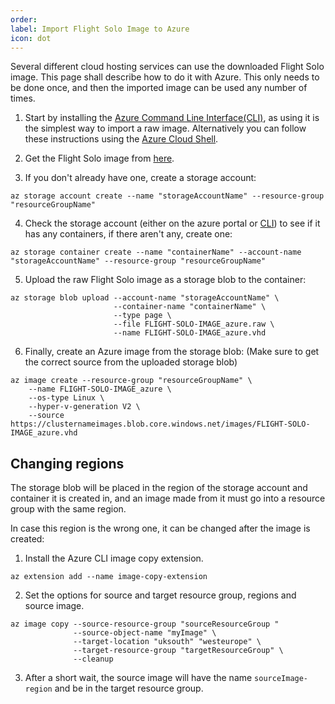```yaml
---
order: 
label: Import Flight Solo Image to Azure
icon: dot
---
```


Several different cloud hosting services can use the downloaded Flight Solo image. This page shall describe how to do it with Azure. This only needs to be done once, and then the imported image can be used any number of times.

1. Start by installing the [Azure Command Line Interface(CLI)](https://learn.microsoft.com/en-us/cli/azure/install-azure-cli), as using it is the simplest way to import a raw image. Alternatively you can follow these instructions using the [Azure Cloud Shell](https://learn.microsoft.com/en-us/azure/cloud-shell/overview).

2. Get the Flight Solo image from [here](/cluster_build_methods/what_is_flight_solo/#where-can-i-download-flight-solo).


3. If you don't already have one, create a storage account:

```
az storage account create --name "storageAccountName" --resource-group "resourceGroupName"
```

4. Check the storage account (either on the azure portal or [CLI](https://learn.microsoft.com/en-us/cli/azure/storage/container?view=azure-cli-latest)) to see if it has any containers, if there aren't any, create one:
```
az storage container create --name "containerName" --account-name "storageAccountName" --resource-group "resourceGroupName"
```

5. Upload the raw Flight Solo image as a storage blob to the container:
```
az storage blob upload --account-name "storageAccountName" \
                       --container-name "containerName" \
                       --type page \
                       --file FLIGHT-SOLO-IMAGE_azure.raw \
                       --name FLIGHT-SOLO-IMAGE_azure.vhd
```

6. Finally, create an Azure image from the storage blob: (Make sure to get the correct source from the uploaded storage blob)
```
az image create --resource-group "resourceGroupName" \
    --name FLIGHT-SOLO-IMAGE_azure \
    --os-type Linux \
    --hyper-v-generation V2 \
    --source  https://clusternameimages.blob.core.windows.net/images/FLIGHT-SOLO-IMAGE_azure.vhd
```



## Changing regions

The storage blob will be placed in the region of the storage account and container it is created in, and an image made from it must go into a resource group with the same region.

In case this region is the wrong one, it can be changed after the image is created:

1. Install the Azure CLI image copy extension.
```
az extension add --name image-copy-extension
```

2. Set the options for source and target resource group, regions and source image.
```
az image copy --source-resource-group "sourceResourceGroup "
              --source-object-name "myImage" \
              --target-location "uksouth" "westeurope" \
              --target-resource-group "targetResourceGroup" \
              --cleanup
```

3. After a short wait, the source image will have the name `sourceImage-region` and be in the target resource group.